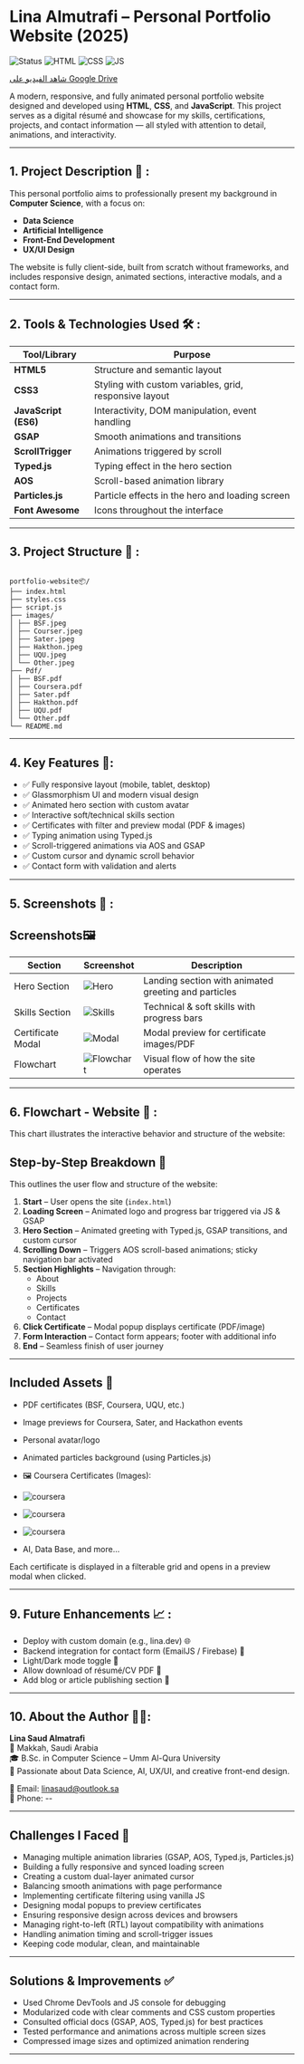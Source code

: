 #  Lina Almutrafi – Personal Portfolio Website (2025)
![Status](https://img.shields.io/badge/status-in_progress-blue)
![HTML](https://img.shields.io/badge/HTML-5-orange)
![CSS](https://img.shields.io/badge/CSS-3-blue)
![JS](https://img.shields.io/badge/JavaScript-ES6-yellow)

[شاهد الفيديو على Google Drive](https://drive.google.com/file/d/1XeLjdJ0o5ws5biQIKV7xajbpkRxTG097/view?pli=1)



A modern, responsive, and fully animated personal portfolio website designed and developed using **HTML**, **CSS**, and **JavaScript**. This project serves as a digital résumé and showcase for my skills, certifications, projects, and contact information — all styled with attention to detail, animations, and interactivity.

---

## 1.  Project Description 🧠 :

This personal portfolio aims to professionally present my background in **Computer Science**, with a focus on:

- **Data Science**
- **Artificial Intelligence**
- **Front-End Development**
- **UX/UI Design**

The website is fully client-side, built from scratch without frameworks, and includes responsive design, animated sections, interactive modals, and a contact form.

---

## 2.  Tools & Technologies Used 🛠️ :

| Tool/Library             | Purpose                                |
|--------------------------|----------------------------------------|
| **HTML5**                | Structure and semantic layout          |
| **CSS3**                 | Styling with custom variables, grid, responsive layout |
| **JavaScript (ES6)**     | Interactivity, DOM manipulation, event handling |
| **GSAP**                 | Smooth animations and transitions      |
| **ScrollTrigger**        | Animations triggered by scroll         |
| **Typed.js**             | Typing effect in the hero section      |
| **AOS**                  | Scroll-based animation library         |
| **Particles.js**         | Particle effects in the hero and loading screen |
| **Font Awesome**         | Icons throughout the interface         |

---

## 3.  Project Structure 📂 :

 ```text
 
portfolio-website📦/
├── index.html
├── styles.css
├── script.js
├── images/
│ ├── BSF.jpeg
│ ├── Courser.jpeg
│ ├── Sater.jpeg
│ ├── Hakthon.jpeg
│ ├── UQU.jpeg
│ └── Other.jpeg
├── Pdf/
│ ├── BSF.pdf
│ ├── Coursera.pdf
│ ├── Sater.pdf
│ ├── Hakthon.pdf
│ ├── UQU.pdf
│ └── Other.pdf
└── README.md
 ```
---

## 4.  Key Features 🎨:

- ✅ Fully responsive layout (mobile, tablet, desktop)
- ✅ Glassmorphism UI and modern visual design
- ✅ Animated hero section with custom avatar
- ✅ Interactive soft/technical skills section
- ✅ Certificates with filter and preview modal (PDF & images)
- ✅ Typing animation using Typed.js
- ✅ Scroll-triggered animations via AOS and GSAP
- ✅ Custom cursor and dynamic scroll behavior
- ✅ Contact form with validation and alerts

---

## 5.  Screenshots 📸 : 


##  Screenshots🖼️

| Section          | Screenshot                              | Description                             |
|------------------|------------------------------------------|-----------------------------------------|
| Hero Section     | ![Hero](Interface.jpeg)                  | Landing section with animated greeting and particles |
| Skills Section   | ![Skills](Skills.jpeg)                   | Technical & soft skills with progress bars |
| Certificate Modal| ![Modal](Certificates.jpeg)              |       Modal preview for certificate images/PDF |
| Flowchart        | ![Flowchart](Flowchart.png)              | Visual flow of how the site operates    |


---

## 6.  Flowchart - Website 🧭 :

This chart illustrates the interactive behavior and structure of the website:



##  Step-by-Step Breakdown 🔄

This outlines the user flow and structure of the website:

1. **Start** – User opens the site (`index.html`)
2. **Loading Screen** – Animated logo and progress bar triggered via JS & GSAP
3. **Hero Section** – Animated greeting with Typed.js, GSAP transitions, and custom cursor
4. **Scrolling Down** – Triggers AOS scroll-based animations; sticky navigation bar activated
5. **Section Highlights** – Navigation through:
   - About
   - Skills
   - Projects
   - Certificates
   - Contact
6. **Click Certificate** – Modal popup displays certificate (PDF/image)
7. **Form Interaction** – Contact form appears; footer with additional info
8. **End** – Seamless finish of user journey


---

##  Included Assets 📂 

- PDF certificates (BSF, Coursera, UQU, etc.)
- Image previews for Coursera, Sater, and Hackathon events
- Personal avatar/logo 
- Animated particles background (using Particles.js)
- 🖼️ Coursera Certificates (Images):

- ![coursera](Cou%20Fu.jpeg)

-  ![coursera](Cou%20Ask.jpeg)

- ![coursera](Cou%20Pre.jpeg)


 - AI, Data Base, and more...

Each certificate is displayed in a filterable grid and opens in a preview modal when clicked.


---

## 9.  Future Enhancements 📈 :

-  Deploy with custom domain (e.g., lina.dev) 🌐
-  Backend integration for contact form (EmailJS / Firebase) 📩
-  Light/Dark mode toggle 🎨
-  Allow download of résumé/CV PDF 💾
-  Add blog or article publishing section 📝


----

## 10.  About the Author 👩‍💼:

**Lina Saud Almatrafi**  
📍 Makkah, Saudi Arabia  
🎓 B.Sc. in Computer Science – Umm Al-Qura University  
🎯 Passionate about Data Science, AI, UX/UI, and creative front-end design.

📧 Email: linasaud@outlook.sa  
📱 Phone: --

---



##  Challenges I Faced 🧱

- Managing multiple animation libraries (GSAP, AOS, Typed.js, Particles.js)
- Building a fully responsive and synced loading screen
- Creating a custom dual-layer animated cursor
- Balancing smooth animations with page performance
- Implementing certificate filtering using vanilla JS
- Designing modal popups to preview certificates
- Ensuring responsive design across devices and browsers
- Managing right-to-left (RTL) layout compatibility with animations
- Handling animation timing and scroll-trigger issues
- Keeping code modular, clean, and maintainable

---

##  Solutions & Improvements ✅

- Used Chrome DevTools and JS console for debugging
- Modularized code with clear comments and CSS custom properties
- Consulted official docs (GSAP, AOS, Typed.js) for best practices
- Tested performance and animations across multiple screen sizes
- Compressed image sizes and optimized animation rendering
---
